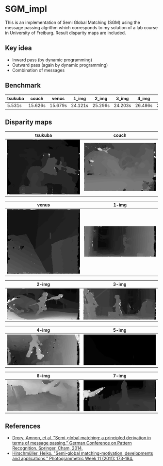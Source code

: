 # SGM_impl

This is an implementation of Semi Global Matching (SGM) using the message passing algrithm which corresponds to my solution of a lab course in University of Freiburg. Result disparity maps are included.

## Key idea

- Inward pass (by dynamic programming)
- Outward pass (again by dynamic programming)
- Combination of messages

## Benchmark


tsukuba | couch | venus | 1_img | 2_img | 3_img | 4_img | 5_img | 6_img | 7_img
-- | -- | -- | -- | -- | -- | -- | -- | -- | --
5.531s | 15.626s | 15.679s | 24.121s | 25.296s | 24.203s | 26.486s | 22.608s | 28.027s | 23.222s

## Disparity maps


tsukuba | couch
-- | --
<img src="imgs/tsukuba.png" width="300">  | <img src="imgs/couch.png" width="300">

venus | 1-img
-- | --
<img src="imgs/venus.png" width="300">  | <img src="imgs/1-img.png" width="300">

2-img | 3-img
-- | --
<img src="imgs/2-img.png" width="300">  | <img src="imgs/3-img.png" width="300">

4-img | 5-img
-- | --
<img src="imgs/4-img.png" width="300">  | <img src="imgs/5-img.png" width="300">

6-img | 7-img
-- | --
<img src="imgs/6-img.png" width="300">  | <img src="imgs/7-img.png" width="300">

## References

- [Drory, Amnon, et al. "Semi-global matching: a principled derivation in terms of message passing." German Conference on Pattern Recognition. Springer, Cham, 2014.](https://link.springer.com/chapter/10.1007/978-3-319-11752-2_4)
- [Hirschmüller, Heiko. "Semi-global matching-motivation, developments and applications." Photogrammetric Week 11 (2011): 173-184.](http://elib.dlr.de/73119/)
